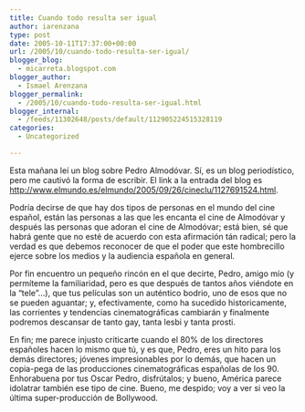 ```yaml
---
title: Cuando todo resulta ser igual
author: iarenzana
type: post
date: 2005-10-11T17:37:00+00:00
url: /2005/10/cuando-todo-resulta-ser-igual/
blogger_blog:
  - micarreta.blogspot.com
blogger_author:
  - Ismael Arenzana
blogger_permalink:
  - /2005/10/cuando-todo-resulta-ser-igual.html
blogger_internal:
  - /feeds/11302648/posts/default/112905224515328119
categories:
  - Uncategorized

---
```

Esta ma&#x00f1;ana le&#x00ed; un blog sobre Pedro Almod&#x00f3;var. S&#x00ed;, es un blog period&#x00ed;stico, pero me cautiv&#x00f3; la forma de escribir. El link a la entrada del blog es http://www.elmundo.es/elmundo/2005/09/26/cineclu/1127691524.html.
  
Podr&#x00ed;a decirse de que hay dos tipos de personas en el mundo del cine espa&#x00f1;ol, est&#x00e1;n las personas a las que les encanta el cine de Almod&#x00f3;var y despu&#x00e9;s las personas que adoran el cine de Almod&#x00f3;var; est&#x00e1; bien, s&#x00e9; que habr&#x00e1; gente que no est&#x00e9; de acuerdo con esta afirmaci&#x00f3;n t&#x00e1;n radical; pero la verdad es que debemos reconocer de que el poder que este hombrecillo ejerce sobre los medios y la audiencia espa&#x00f1;ola en general.
  
Por fin encuentro un peque&#x00f1;o rinc&#x00f3;n en el que decirte, Pedro, amigo m&#x00ed;o (y perm&#x00ed;teme la familiaridad, pero es que despu&#x00e9;s de tantos a&#x00f1;os vi&#x00e9;ndote en la &#8220;tele&#8221;&#8230;), que tus pel&#x00ed;culas son un aut&#x00e9;ntico bodrio, uno de esos que no se pueden aguantar; y, efectivamente, como ha sucedido historicamente, las corrientes y tendencias cinematogr&#x00e1;ficas cambiar&#x00e1;n y finalmente podremos descansar de tanto gay, tanta lesbi y tanta prosti.
  
En fin; me parece injusto criticarte cuando el 80% de los directores espa&#x00f1;oles hacen lo mismo que t&#x00fa;, y es que, Pedro, eres un hito para los dem&#x00e1;s directores; j&#x00f3;venes impresionables por lo dem&#x00e1;s, que hacen un copia-pega de las producciones cinematogr&#x00e1;ficas espa&#x00f1;olas de los 90. Enhorabuena por tus Oscar Pedro, disfr&#x00fa;talos; y bueno, Am&#x00e9;rica parece idolatrar tambi&#x00e9;n ese tipo de cine. Bueno, me despido; voy a ver si veo la &#x00fa;ltima super-producci&#x00f3;n de Bollywood.